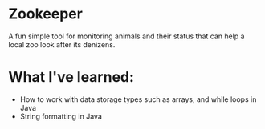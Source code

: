 # Zookeeper

A fun simple tool for monitoring animals and their status that can help a local zoo look after its denizens.

# What I've learned:

- How to work with data storage types such as arrays, and while loops in Java
- String formatting in Java
